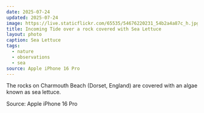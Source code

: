 ```yaml
---
date: 2025-07-24
updated: 2025-07-24
image: https://live.staticflickr.com/65535/54676220231_54b2a4a87c_h.jpg
title: Incoming Tide over a rock covered with Sea Lettuce
layout: photo
caption: Sea Lettuce
tags:
  - nature
  - observations
  - sea
source: Apple iPhone 16 Pro
---
```


The rocks on Charmouth Beach (Dorset, England) are covered with an algae known as sea lettuce.

Source: Apple iPhone 16 Pro